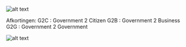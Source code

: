 
![alt text](https://github.com/Geonovum/KP-APIs/new/master/Werkgroep%20Architectuur/uitwerkingen/media/apitypes.png)

Afkortingen:
G2C : Government 2 Citizen
G2B : Government 2 Business
G2G : Government 2 Government


![alt text](https://github.com/Geonovum/KP-APIs/new/master/Werkgroep%20Architectuur/uitwerkingen/media/api-arch-v22.png)

